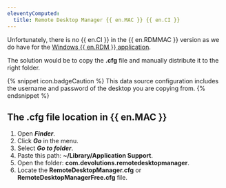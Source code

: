 ```yaml
---
eleventyComputed:
  title: Remote Desktop Manager {{ en.MAC }} {{ en.CI }}
---
```

Unfortunately, there is no {{ en.CI }} in the {{ en.RDMMAC }} version as we do have for the [Windows {{ en.RDM }} application](/rdm/windows/installation/client/custom-installer-service/).

The solution would be to copy the **.cfg** file and manually distribute it to the right folder.

{% snippet icon.badgeCaution %}
This data source configuration includes the username and password of the desktop you are copying from.
{% endsnippet %}

## The **.cfg** file location in {{ en.MAC }}

1. Open ***Finder***.
1. Click ***Go*** in the menu.
1. Select ***Go to folder***.
1. Paste this path: **~/Library/Application Support**.
1. Open the folder: **com.devolutions.remotedesktopmanager**.
1. Locate the **RemoteDesktopManager.cfg** or **RemoteDesktopManagerFree.cfg** file.
